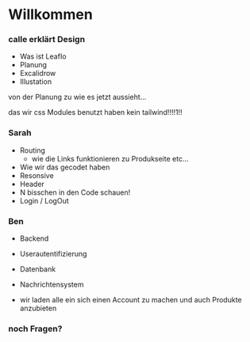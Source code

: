 # Willkommen

### calle erklärt Design
- Was ist LeafIo
- Planung
- Excalidrow
- Illustation

von der Planung zu wie es jetzt aussieht...

das wir css Modules benutzt haben
kein tailwind!!!!1!!

### Sarah
- Routing
    - wie die Links funktionieren zu Produkseite etc...
- Wie wir das gecodet haben
- Resonsive
- Header
- N bisschen in den Code schauen!
- Login / LogOut

### Ben 
- Backend
- Userautentifizierung
- Datenbank
- Nachrichtensystem


-  wir laden alle ein sich einen Account zu machen und auch Produkte anzubieten
### noch Fragen?